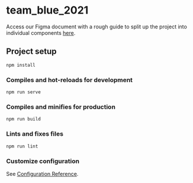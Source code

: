 # team_blue_2021

Access our Figma document with a rough guide to split up the project into individual components [here](https://www.figma.com/file/kuVxCuvErlNMJ9Fy6xlGR5/UHI-Team-Blue---(WIP)-Component-breakdown?node-id=0%3A1).

## Project setup
```
npm install
```

### Compiles and hot-reloads for development
```
npm run serve
```

### Compiles and minifies for production
```
npm run build
```

### Lints and fixes files
```
npm run lint
```

### Customize configuration
See [Configuration Reference](https://cli.vuejs.org/config/).
